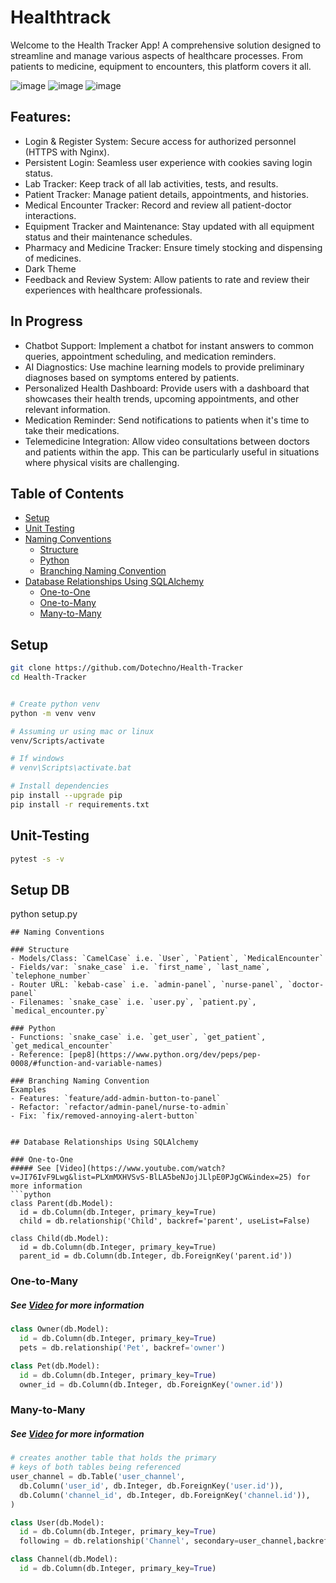 # Healthtrack

Welcome to the Health Tracker App! A comprehensive solution designed to streamline and manage various aspects of healthcare processes. From patients to medicine, equipment to encounters, this platform covers it all.

![image](https://github.com/Dotechno/Health-Tracker/assets/61751438/0c0705b9-318e-4075-ac55-70114b756364)
![image](https://github.com/Dotechno/Health-Tracker/assets/61751438/c4c03e51-7c48-4646-8cdc-ec1255119475)
![image](https://github.com/Dotechno/Health-Tracker/assets/61751438/7aa4bfc6-794f-4595-839b-29c0b81d5fe4)

## Features:
- Login & Register System: Secure access for authorized personnel (HTTPS with Nginx).
- Persistent Login: Seamless user experience with cookies saving login status.
- Lab Tracker: Keep track of all lab activities, tests, and results.
- Patient Tracker: Manage patient details, appointments, and histories.
- Medical Encounter Tracker: Record and review all patient-doctor interactions.
- Equipment Tracker and Maintenance: Stay updated with all equipment status and their maintenance schedules.
- Pharmacy and Medicine Tracker: Ensure timely stocking and dispensing of medicines.
- Dark Theme
- Feedback and Review System: Allow patients to rate and review their experiences with healthcare professionals.

## In Progress
- Chatbot Support: Implement a chatbot for instant answers to common queries, appointment scheduling, and medication reminders.
- AI Diagnostics: Use machine learning models to provide preliminary diagnoses based on symptoms entered by patients.
- Personalized Health Dashboard: Provide users with a dashboard that showcases their health trends, upcoming appointments, and other relevant information.
- Medication Reminder: Send notifications to patients when it's time to take their medications.
- Telemedicine Integration: Allow video consultations between doctors and patients within the app. This can be particularly useful in situations where physical visits are challenging.

## Table of Contents
- [Setup](#setup)
- [Unit Testing](#unit-testing)
- [Naming Conventions](#naming-conventions)
    - [Structure](#structure)
    - [Python](#python)
    - [Branching Naming Convention](#branching-naming-convention)
- [Database Relationships Using SQLAlchemy](#database-relationships-using-sqlalchemy)
    - [One-to-One](#one-to-one)
    - [One-to-Many](#one-to-many)
    - [Many-to-Many](#many-to-many)


## Setup

``` bash
git clone https://github.com/Dotechno/Health-Tracker
cd Health-Tracker


# Create python venv
python -m venv venv

# Assuming ur using mac or linux
venv/Scripts/activate

# If windows
# venv\Scripts\activate.bat

# Install dependencies
pip install --upgrade pip
pip install -r requirements.txt
```

## Unit-Testing

```bash
pytest -s -v
```

## Setup DB 
python setup.py
```
## Naming Conventions

### Structure
- Models/Class: `CamelCase` i.e. `User`, `Patient`, `MedicalEncounter`
- Fields/var: `snake_case` i.e. `first_name`, `last_name`, `telephone_number`
- Router URL: `kebab-case` i.e. `admin-panel`, `nurse-panel`, `doctor-panel`
- Filenames: `snake_case` i.e. `user.py`, `patient.py`, `medical_encounter.py`

### Python
- Functions: `snake_case` i.e. `get_user`, `get_patient`, `get_medical_encounter`
- Reference: [pep8](https://www.python.org/dev/peps/pep-0008/#function-and-variable-names)

### Branching Naming Convention
Examples
- Features: `feature/add-admin-button-to-panel`
- Refactor: `refactor/admin-panel/nurse-to-admin`
- Fix: `fix/removed-annoying-alert-button`


## Database Relationships Using SQLAlchemy

### One-to-One
##### See [Video](https://www.youtube.com/watch?v=JI76IvF9Lwg&list=PLXmMXHVSvS-BlLA5beNJojJLlpE0PJgCW&index=25) for more information
```python
class Parent(db.Model):
  id = db.Column(db.Integer, primary_key=True)
  child = db.relationship('Child', backref='parent', useList=False)

class Child(db.Model):
  id = db.Column(db.Integer, primary_key=True)
  parent_id = db.Column(db.Integer, db.ForeignKey('parent.id'))
```

### One-to-Many
##### See [Video](https://www.youtube.com/watch?v=VVX7JIWx-ss&list=PLXmMXHVSvS-BlLA5beNJojJLlpE0PJgCW&index=5) for more information
```python
class Owner(db.Model):
  id = db.Column(db.Integer, primary_key=True)
  pets = db.relationship('Pet', backref='owner')

class Pet(db.Model):
  id = db.Column(db.Integer, primary_key=True)
  owner_id = db.Column(db.Integer, db.ForeignKey('owner.id'))
```

### Many-to-Many
##### See [Video](https://www.youtube.com/watch?v=47i-jzrrIGQ&list=PLXmMXHVSvS-BlLA5beNJojJLlpE0PJgCW&index=7) for more information
```python
# creates another table that holds the primary 
# keys of both tables being referenced
user_channel = db.Table('user_channel',
  db.Column('user_id', db.Integer, db.ForeignKey('user.id')),
  db.Column('channel_id', db.Integer, db.ForeignKey('channel.id')),
)

class User(db.Model):
  id = db.Column(db.Integer, primary_key=True)
  following = db.relationship('Channel', secondary=user_channel,backref='followers')

class Channel(db.Model):
  id = db.Column(db.Integer, primary_key=True)
```
